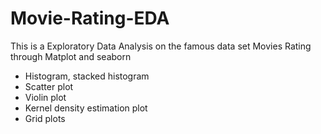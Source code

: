 # Movie-Rating-EDA

This is a Exploratory Data Analysis on the famous data set Movies Rating through Matplot and seaborn 

* Histogram, stacked histogram
* Scatter plot
* Violin plot
* Kernel density estimation plot
* Grid plots
